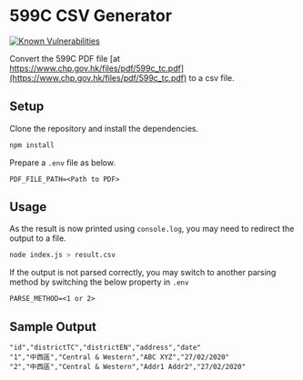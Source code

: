 # 599C CSV Generator

[![Known Vulnerabilities](https://snyk.io/test/github/ocinpp/599c-csv/badge.svg?targetFile=package.json)](https://snyk.io/test/github/ocinpp/599c-csv?targetFile=package.json)

Convert the 599C PDF file [at https://www.chp.gov.hk/files/pdf/599c_tc.pdf](https://www.chp.gov.hk/files/pdf/599c_tc.pdf) to a csv file.

## Setup

Clone the repository and install the dependencies.

```bash
npm install
```

Prepare a `.env` file as below.

```properties
PDF_FILE_PATH=<Path to PDF>
```

## Usage

As the result is now printed using `console.log`, you may need to redirect the output to a file.

```bash
node index.js > result.csv
```

If the output is not parsed correctly, you may switch to another parsing method by switching the below property in `.env`

```properties
PARSE_METHOD=<1 or 2>
```

## Sample Output

```csv
"id","districtTC","districtEN","address","date"
"1","中西區","Central & Western","ABC XYZ","27/02/2020"
"2","中西區","Central & Western","Addr1 Addr2","27/02/2020"

```
